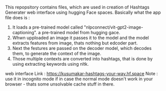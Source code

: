 This repopsitory contains files, which are used in creation of Hashtags Generater web interface using hugging Face spaces.
Basically what the app file does is :
1) It loads a pre-trained model called "nlpconnect/vit-gpt2-image-captioning". a pre-trained model from hugging gace.
2) Whwn upploaded an image it passes it to the model and the model extracts features from image, thats nothing but edcoder part.
3) Next the festures are passed on the decoder model, which decodes them, to generate the context of the image.
4) Those multiple contexts are converted into hashtags, that is done by using extracting keywords using nltk.

web interface Link : https://kusumakar-hashtags-your-way.hf.space
Note : use it in incognito mode if in case the normal mode doesn't work in your browser - thats some unsolvable cache stuff in there. 
